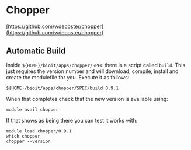 # Chopper

[https://github.com/wdecoster/chopper](https://github.com/wdecoster/chopper)

## Automatic Build

Inside `${HOME}/bioit/apps/chopper/SPEC` there is a script called `build`. This just requires the version number and will download, compile, install and create the modulefile for you. Execute it as follows:

    ${HOME}/bioit/apps/chopper/SPEC/build 0.9.1

When that completes check that the new version is available using:

    module avail chopper

If that shows as being there you can test it works with:

    module load chopper/0.9.1
    which chopper
    chopper --version
